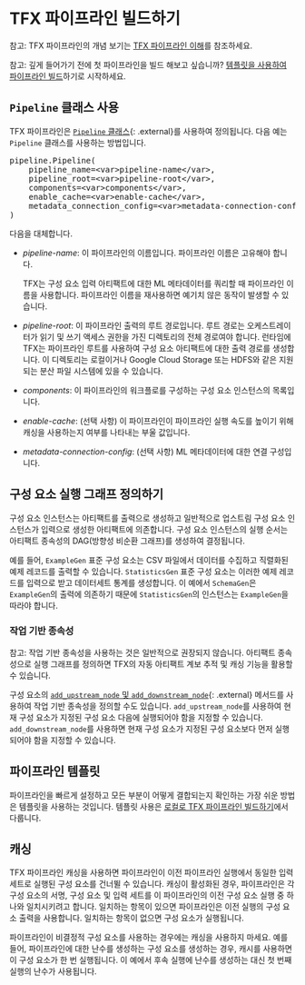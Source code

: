 # TFX 파이프라인 빌드하기

참고: TFX 파이프라인의 개념 보기는 [TFX 파이프라인 이해](understanding_tfx_pipelines)를 참조하세요.

참고: 깊게 들어가기 전에 첫 파이프라인을 빌드 해보고 싶습니까? [템플릿을 사용하여 파이프라인 빌드](https://www.tensorflow.org/tfx/guide/build_local_pipeline#build_a_pipeline_using_a_template)하기로 시작하세요.

## `Pipeline` 클래스 사용

TFX 파이프라인은 [`Pipeline` 클래스](https://github.com/tensorflow/tfx/blob/master/tfx/orchestration/pipeline.py){: .external}를 사용하여 정의됩니다. 다음 예는 `Pipeline` 클래스를 사용하는 방법입니다.

<pre class="devsite-click-to-copy prettyprint">
pipeline.Pipeline(
    pipeline_name=&lt;var&gt;pipeline-name&lt;/var&gt;,
    pipeline_root=&lt;var&gt;pipeline-root&lt;/var&gt;,
    components=&lt;var&gt;components&lt;/var&gt;,
    enable_cache=&lt;var&gt;enable-cache&lt;/var&gt;,
    metadata_connection_config=&lt;var&gt;metadata-connection-config&lt;/var&gt;,
)
</pre>

다음을 대체합니다.

- <var>pipeline-name</var>: 이 파이프라인의 이름입니다. 파이프라인 이름은 고유해야 합니다.

    TFX는 구성 요소 입력 아티팩트에 대한 ML 메타데이터를 쿼리할 때 파이프라인 이름을 사용합니다. 파이프라인 이름을 재사용하면 예기치 않은 동작이 발생할 수 있습니다.

- <var>pipeline-root</var>: 이 파이프라인 출력의 루트 경로입니다. 루트 경로는 오케스트레이터가 읽기 및 쓰기 액세스 권한을 가진 디렉토리의 전체 경로여야 합니다. 런타임에 TFX는 파이프라인 루트를 사용하여 구성 요소 아티팩트에 대한 출력 경로를 생성합니다. 이 디렉토리는 로컬이거나 Google Cloud Storage 또는 HDFS와 같은 지원되는 분산 파일 시스템에 있을 수 있습니다.

- <var>components</var>: 이 파이프라인의 워크플로를 구성하는 구성 요소 인스턴스의 목록입니다.

- <var>enable-cache</var>: (선택 사항) 이 파이프라인이 파이프라인 실행 속도를 높이기 위해 캐싱을 사용하는지 여부를 나타내는 부울 값입니다.

- <var>metadata-connection-config</var>: (선택 사항) ML 메타데이터에 대한 연결 구성입니다.

## 구성 요소 실행 그래프 정의하기

구성 요소 인스턴스는 아티팩트를 출력으로 생성하고 일반적으로 업스트림 구성 요소 인스턴스가 입력으로 생성한 아티팩트에 의존합니다. 구성 요소 인스턴스의 실행 순서는 아티팩트 종속성의 DAG(방향성 비순환 그래프)를 생성하여 결정됩니다.

예를 들어, `ExampleGen` 표준 구성 요소는 CSV 파일에서 데이터를 수집하고 직렬화된 예제 레코드를 출력할 수 있습니다. `StatisticsGen` 표준 구성 요소는 이러한 예제 레코드를 입력으로 받고 데이터세트 통계를 생성합니다. 이 예에서 `SchemaGen`은 `ExampleGen`의 출력에 의존하기 때문에 `StatisticsGen`의 인스턴스는 `ExampleGen`을 따라야 합니다.

### 작업 기반 종속성

참고: 작업 기반 종속성을 사용하는 것은 일반적으로 권장되지 않습니다. 아티팩트 종속성으로 실행 그래프를 정의하면 TFX의 자동 아티팩트 계보 추적 및 캐싱 기능을 활용할 수 있습니다.

구성 요소의 [`add_upstream_node` 및 `add_downstream_node`](https://github.com/tensorflow/tfx/blob/master/tfx/components/base/base_node.py){: .external} 메서드를 사용하여 작업 기반 종속성을 정의할 수도 있습니다. `add_upstream_node`를 사용하여 현재 구성 요소가 지정된 구성 요소 다음에 실행되어야 함을 지정할 수 있습니다. `add_downstream_node`를 사용하면 현재 구성 요소가 지정된 구성 요소보다 먼저 실행되어야 함을 지정할 수 있습니다.

## 파이프라인 템플릿

파이프라인을 빠르게 설정하고 모든 부분이 어떻게 결합되는지 확인하는 가장 쉬운 방법은 템플릿을 사용하는 것입니다. 템플릿 사용은 [로컬로 TFX 파이프라인 빌드하기](build_local_pipeline)에서 다룹니다.

## 캐싱

TFX 파이프라인 캐싱을 사용하면 파이프라인이 이전 파이프라인 실행에서 동일한 입력 세트로 실행된 구성 요소를 건너뛸 수 있습니다. 캐싱이 활성화된 경우, 파이프라인은 각 구성 요소의 서명, 구성 요소 및 입력 세트를 이 파이프라인의 이전 구성 요소 실행 중 하나와 일치시키려고 합니다. 일치하는 항목이 있으면 파이프라인은 이전 실행의 구성 요소 출력을 사용합니다. 일치하는 항목이 없으면 구성 요소가 실행됩니다.

파이프라인이 비결정적 구성 요소를 사용하는 경우에는 캐싱을 사용하지 마세요. 예를 들어, 파이프라인에 대한 난수를 생성하는 구성 요소를 생성하는 경우, 캐시를 사용하면 이 구성 요소가 한 번 실행됩니다. 이 예에서 후속 실행에 난수를 생성하는 대신 첫 번째 실행의 난수가 사용됩니다.
